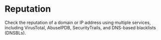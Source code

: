 # Reputation
Check the reputation of a domain or IP address using multiple services, including VirusTotal, AbuseIPDB, SecurityTrails, and DNS-based blacklists (DNSBLs).
